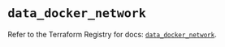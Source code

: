 # `data_docker_network`

Refer to the Terraform Registry for docs: [`data_docker_network`](https://registry.terraform.io/providers/kreuzwerker/docker/3.4.0/docs/data-sources/network).
